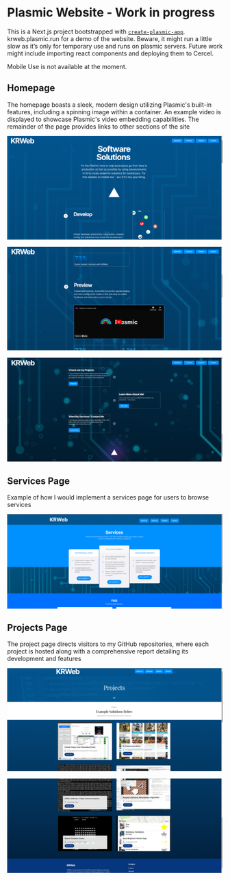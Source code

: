 # Plasmic Website - Work in progress

This is a Next.js project bootstrapped with [`create-plasmic-app`](https://www.npmjs.com/package/create-plasmic-app).
krweb.plasmic.run for a demo of the website. Beware, it might run a little slow as it’s only for temporary use and runs on plasmic servers. Future work might include importing react components and deploying them to Cercel.

Mobile Use is not available at the moment.

## Homepage

The homepage boasts a sleek, modern design utilizing Plasmic's built-in features, including a spinning image within a container. An example video is displayed to showcase Plasmic's video embedding capabilities. The remainder of the page provides links to other sections of the site

![Untitled](Plasmic%20Example%20Website%20ed8389e2104b4173834f9ba6cc5547a5/Untitled.png)

![Untitled](Plasmic%20Example%20Website%20ed8389e2104b4173834f9ba6cc5547a5/Untitled%201.png)

![Untitled](Plasmic%20Example%20Website%20ed8389e2104b4173834f9ba6cc5547a5/Untitled%202.png)

## Services Page

Example of how I would implement a services page for users to browse services

![Untitled](Plasmic%20Example%20Website%20ed8389e2104b4173834f9ba6cc5547a5/Untitled%203.png)

## Projects Page

The project page directs visitors to my GitHub repositories, where each project is hosted along with a comprehensive report detailing its development and features

![Untitled](Plasmic%20Example%20Website%20ed8389e2104b4173834f9ba6cc5547a5/Untitled%204.png)

![Untitled](Plasmic%20Example%20Website%20ed8389e2104b4173834f9ba6cc5547a5/9aef1550-93ac-4d1c-acb5-94789e4fcc79.png)
